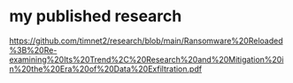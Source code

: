 # my published research
https://github.com/timnet2/research/blob/main/Ransomware%20Reloaded%3B%20Re-examining%20Its%20Trend%2C%20Research%20and%20Mitigation%20in%20the%20Era%20of%20Data%20Exfiltration.pdf
